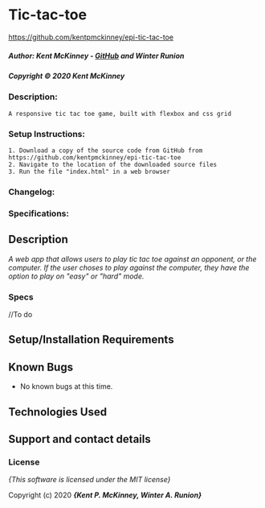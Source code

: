 <!-- Category: Epicodus;Games;HTML/CSS/JS -->

# Tic-tac-toe
https://github.com/kentpmckinney/epi-tic-tac-toe

##### Author: Kent McKinney - [GitHub](https://github.com/kentpmckinney) and Winter Runion
##### Copyright &copy; 2020 Kent McKinney
### Description:

``A responsive tic tac toe game, built with flexbox and css grid``

### Setup Instructions:
    1. Download a copy of the source code from GitHub from https://github.com/kentpmckinney/epi-tic-tac-toe
    2. Navigate to the location of the downloaded source files
    3. Run the file "index.html" in a web browser

### Changelog:


### Specifications:



## Description

_A web app that allows users to play tic tac toe against an opponent, or the computer. If the user choses to play against the computer, they have the option to play on "easy" or "hard" mode._


### Specs

//To do
<!-- | Spec | Input | Output |
| :-------------     | :------------- | :------------- |
| **Homepage** | User accesses localhost:5004 | Homepage with user input form |
| **Program Gathers User Input** | User input: "pants" | Output: "pants" |
| **Program Removes Spaces from User Input**| User Input: "pants pants" | Output: "pantspants" |
| **Program Removes Punctuation from User Input**| Input: "p#an^t@s  /p(ant%s" | Output: "pantspants" |
| **Program Assigns Characters Numeric Values** | Input: "pants" | Output: "3 1 1 1 1" |
| **Program Sums Character Values**| Input: "3 1 1 1 1" | Page Displays: 7 | -->

## Setup/Installation Requirements


## Known Bugs
* No known bugs at this time.

## Technologies Used


## Support and contact details



### License

*{This software is licensed under the MIT license}*

Copyright (c) 2020 **_{Kent P. McKinney, Winter A. Runion}_**
